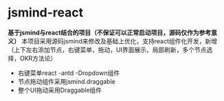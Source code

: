 # jsmind-react
**基于jsmind与react结合的项目（不保证可以正常启动项目，源码仅作为参考意义）**
本项目采用源码jsmind来修改及基础上优化，支持react组件化开发，新增（上下左右添加节点，右键菜单，拖动，UI界面展示，局部刷新，多个节点选择，OKR方法论）
- 右键菜单react -antd -Dropdown组件
- 节点拖动组件采用jsmind.draggable
- 整个UI拖动采用Draggable组件
